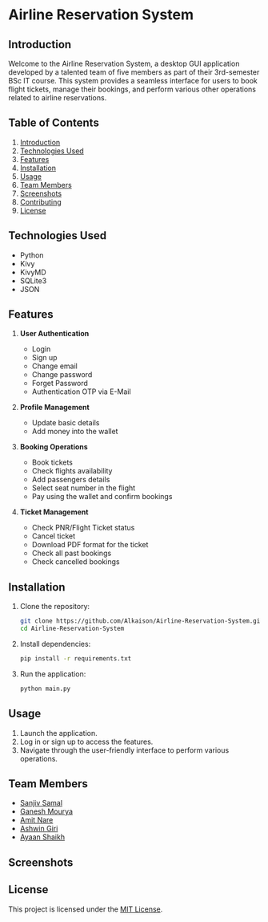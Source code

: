 # Airline Reservation System

## Introduction

Welcome to the Airline Reservation System, a desktop GUI application developed by a talented team of five members as part of their 3rd-semester BSc IT course. This system provides a seamless interface for users to book flight tickets, manage their bookings, and perform various other operations related to airline reservations.

## Table of Contents

1. [Introduction](#introduction)
2. [Technologies Used](#technologies-used)
3. [Features](#features)
4. [Installation](#installation)
5. [Usage](#usage)
6. [Team Members](#team-members)
7. [Screenshots](#screenshots)
8. [Contributing](#contributing)
9. [License](#license)

## Technologies Used

- Python
- Kivy
- KivyMD
- SQLite3
- JSON

## Features

1. **User Authentication**

   - Login
   - Sign up
   - Change email
   - Change password
   - Forget Password
   - Authentication OTP via E-Mail

2. **Profile Management**

   - Update basic details
   - Add money into the wallet

3. **Booking Operations**

   - Book tickets
   - Check flights availability
   - Add passengers details
   - Select seat number in the flight
   - Pay using the wallet and confirm bookings

4. **Ticket Management**

   - Check PNR/Flight Ticket status
   - Cancel ticket
   - Download PDF format for the ticket
   - Check all past bookings
   - Check cancelled bookings

## Installation

1. Clone the repository:

   ```bash
   git clone https://github.com/Alkaison/Airline-Reservation-System.git
   cd Airline-Reservation-System
   ```

2. Install dependencies:

   ```bash
   pip install -r requirements.txt
   ```

3. Run the application:
   ```bash
   python main.py
   ```

## Usage

1. Launch the application.
2. Log in or sign up to access the features.
3. Navigate through the user-friendly interface to perform various operations.

## Team Members

- [Sanjiv Samal](https://github.com/Sanjiv39)
- [Ganesh Mourya](https://github.com/Alkaison)
- [Amit Nare](https://github.com/Uzumaki4303)
- [Ashwin Giri](https://github.com/Ashwin521)
- [Ayaan Shaikh](#)

## Screenshots



## License

This project is licensed under the [MIT License](./LICENSE).
